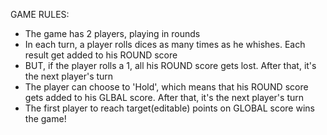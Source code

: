 GAME RULES: 

- The game has 2 players, playing in rounds
- In each turn, a player rolls dices as many times as he whishes. Each result get added to his ROUND score
- BUT, if the player rolls a 1, all his ROUND score gets lost. After that, it's the next player's turn
- The player can choose to 'Hold', which means that his ROUND score gets added to his GLBAL score. After that, it's the next player's turn
- The first player to reach target(editable) points on GLOBAL score wins the game!
